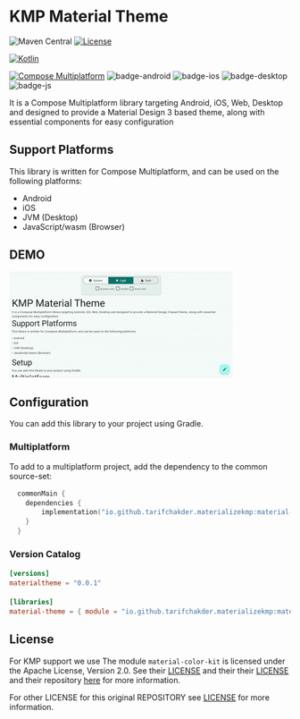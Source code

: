 # KMP Material Theme

![Maven Central](https://img.shields.io/maven-central/v/io.github.tarifchakder.materializekmp/material-theme)
[![License](https://img.shields.io/github/license/tarifchakder/MaterializeKMP)](https://opensource.org/license/mit/)

[![Kotlin](https://img.shields.io/badge/kotlin-2.1.0-blue.svg?logo=kotlin)](http://kotlinlang.org)

[![Compose Multiplatform](https://img.shields.io/badge/Compose%20Multiplatform-1.7.0-blue)](https://github.com/JetBrains/compose-multiplatform)
![badge-android](http://img.shields.io/badge/platform-android-6EDB8D.svg?style=flat)
![badge-ios](http://img.shields.io/badge/platform-ios-CDCDCD.svg?style=flat)
![badge-desktop](http://img.shields.io/badge/platform-desktop-DB413D.svg?style=flat)
![badge-js](http://img.shields.io/badge/platform-js%2Fwasm-FDD835.svg?style=flat)

It is a Compose Multiplatform library targeting Android, iOS, Web, Desktop and designed to provide a Material Design 3 based theme, along with essential components for easy configuration

## Support Platforms

This library is written for Compose Multiplatform, and can be used on the following platforms:

- Android
- iOS
- JVM (Desktop)
- JavaScript/wasm (Browser)

## DEMO

![WEB](screenshot/web_demo.gif)


## Configuration

You can add this library to your project using Gradle.

### Multiplatform

To add to a multiplatform project, add the dependency to the common source-set:

```kotlin
  commonMain {
    dependencies {
        implementation("io.github.tarifchakder.materializekmp:material-theme:0.0.1")
    }
  }
```

### Version Catalog

```toml
[versions]
materialtheme = "0.0.1"

[libraries]
material-theme = { module = "io.github.tarifchakder.materializekmp:material-theme", version.ref = "materialtheme" }
```

## License
For KMP support we use 
The module `material-color-kit` is licensed under the Apache License, Version 2.0. See
their [LICENSE](material-color-kit\src\commonMain\kotlin\io\github\tarifchakder\materialcolor\LICENSE) and their
their [LICENSE](material-color-kit\src\LICENSE) and their
repository [here](https://github.com/material-foundation/material-color-utilities) for more information.

For other LICENSE for this original REPOSITORY see [LICENSE](LICENSE) for more information.



